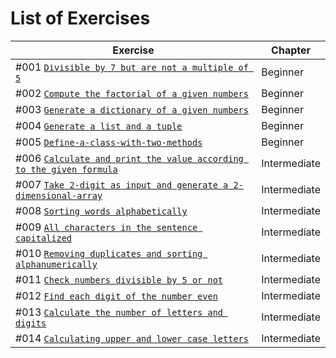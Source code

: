 List of Exercises
========================================================

| Exercise | Chapter |
| --- | --- |
| #001 [`Divisible by 7 but are not a multiple of 5`](https://github.com/nihathalici/Jeffrey-Hus-100plus-Python-challenge-programming-exercises/tree/main/Level-01-Beginner/Question-1-divisible-by-7-but-are-not-a-multiple-of-5) | Beginner |
| #002 [`Compute the factorial of a given numbers`](https://github.com/nihathalici/Jeffrey-Hus-100plus-Python-challenge-programming-exercises/tree/main/Level-01-Beginner/Question-2-compute-the-factorial-of-a-given-numbers) | Beginner |
| #003 [`Generate a dictionary of a given numbers`](https://github.com/nihathalici/Jeffrey-Hus-100plus-Python-challenge-programming-exercises/tree/main/Level-01-Beginner/Question-3-generate-a-dictionary-of-a-given-numbers) | Beginner |
| #004 [`Generate a list and a tuple`](https://github.com/nihathalici/Jeffrey-Hus-100plus-Python-challenge-programming-exercises/tree/main/Level-01-Beginner/Question-4-generate-a-list-and-a-tuple) | Beginner |
| #005 [`Define-a-class-with-two-methods`](https://github.com/nihathalici/Jeffrey-Hus-100plus-Python-challenge-programming-exercises/tree/main/Level-01-Beginner/Question-5-Define-a-class-with-two-methods) | Beginner |
| #006 [`Calculate and print the value according to the given formula`](https://github.com/nihathalici/Jeffrey-Hus-100plus-Python-challenge-programming-exercises/tree/main/Level-02-Intermediate/Question-06-Calculate-and-print-the-value-according-to-the-given-formula) | Intermediate |
| #007 [`Take 2-digit as input and generate a 2-dimensional-array`](https://github.com/nihathalici/Jeffrey-Hus-100plus-Python-challenge-programming-exercises/tree/main/Level-02-Intermediate/Question-07-Take-2-digit-as-input-and-generate-a-2-dimensional-array) | Intermediate |
| #008 [`Sorting words alphabetically`](https://github.com/nihathalici/Jeffrey-Hus-100plus-Python-challenge-programming-exercises/tree/main/Level-02-Intermediate/Question-08-sorting-words-alphabetically) | Intermediate |
| #009 [`All characters in the sentence capitalized`](https://github.com/nihathalici/Jeffrey-Hus-100plus-Python-challenge-programming-exercises/tree/main/Level-02-Intermediate/Question-09-All-characters-in-the-sentence-capitalized) | Intermediate |
| #010 [`Removing duplicates and sorting alphanumerically`](https://github.com/nihathalici/Jeffrey-Hus-100plus-Python-challenge-programming-exercises/tree/main/Level-02-Intermediate/Question-10-Removing-duplicates-and-sorting-alphanumerically) | Intermediate |
| #011 [`Check numbers divisible by 5 or not`](https://github.com/nihathalici/Jeffrey-Hus-100plus-Python-challenge-programming-exercises/tree/main/Level-02-Intermediate/Question-11-Check-numbers-divisible-by-5-or-not) | Intermediate |
| #012 [`Find each digit of the number even`](https://github.com/nihathalici/Jeffrey-Hus-100plus-Python-challenge-programming-exercises/tree/main/Level-02-Intermediate/Question-12-Find-each-digit-of-the-number-even) | Intermediate |
| #013 [`Calculate the number of letters and digits`](https://github.com/nihathalici/Jeffrey-Hus-100plus-Python-challenge-programming-exercises/tree/main/Level-02-Intermediate/Question-13-Calculate-the-number-of-letters-and-digits) | Intermediate |
| #014 [`Calculating upper and lower case letters`](https://github.com/nihathalici/Jeffrey-Hus-100plus-Python-challenge-programming-exercises/tree/main/Level-02-Intermediate/Question-14-Calculating-upper-and-lower-case-letters) | Intermediate |

